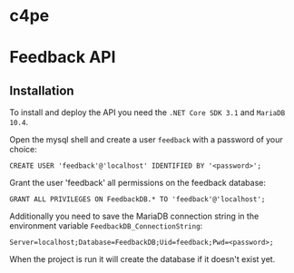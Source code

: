 # c4pe

# Feedback API

## Installation

To install and deploy the API you need the `.NET Core SDK 3.1` and `MariaDB 10.4`.

Open the mysql shell and create a user `feedback` with a password of your choice:

`CREATE USER 'feedback'@'localhost' IDENTIFIED BY '<password>';`

Grant the user 'feedback' all permissions on the feedback database:

`GRANT ALL PRIVILEGES ON FeedbackDB.* TO 'feedback'@'localhost';`

Additionally you need to save the MariaDB connection string in the environment variable `FeedbackDB_ConnectionString`:

`Server=localhost;Database=FeedbackDB;Uid=feedback;Pwd=<password>;`

When the project is run it will create the database if it doesn't exist yet.
